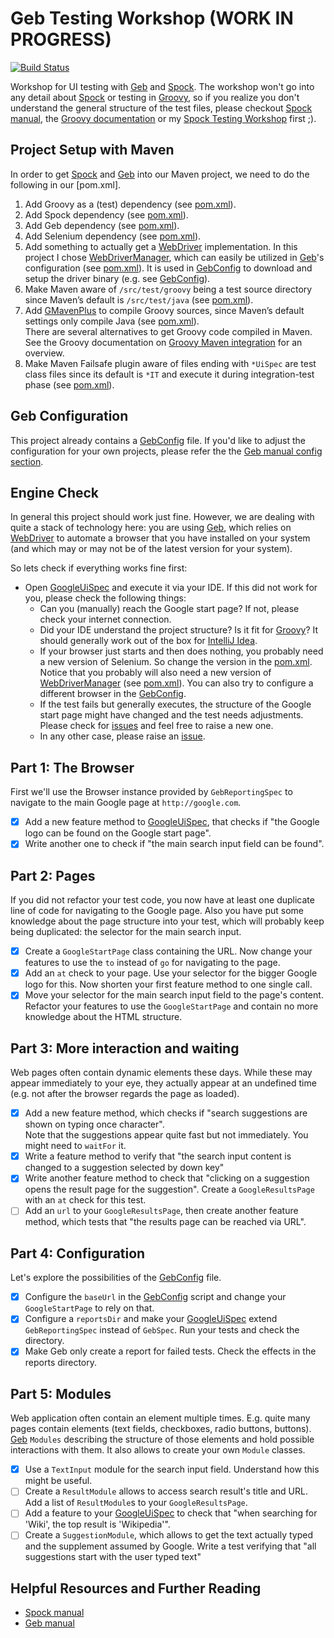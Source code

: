 Geb Testing Workshop (WORK IN PROGRESS)
====================

[![Build Status](https://travis-ci.org/mkutz/geb-testing-workshop.svg?branch=master)](https://travis-ci.org/mkutz/geb-testing-workshop)

Workshop for UI testing with [Geb] and [Spock]. The workshop won't go into any detail about [Spock] or testing in [Groovy], so if you realize you don't understand the general structure of the test files, please checkout [Spock manual], the [Groovy documentation] or my [Spock Testing Workshop] first ;).

Project Setup with Maven
------------------------
In order to get [Spock] and [Geb] into our Maven project, we need to do the following in our [pom.xml].

1. Add Groovy as a (test) dependency (see [pom.xml](pom.xml#L27-L32)).
2. Add Spock dependency (see [pom.xml](pom.xml#L34-L39)).
3. Add Geb dependency (see [pom.xml](pom.xml#L41-L46)).
4. Add Selenium dependency (see [pom.xml](pom.xml#L62-L67)).
5. Add something to actually get a [WebDriver] implementation. In this project I chose [WebDriverManager], which can easily be utilized in [Geb]'s configuration (see [pom.xml](pom.xml#L69-L73)). It is used in [GebConfig] to download and setup the driver binary (e.g. see [GebConfig](src/test/resources/GebConfig.groovy#L38)).
6. Make Maven aware of `/src/test/groovy` being a test source directory since Maven’s default is `/src/test/java` (see [pom.xml](pom.xml#L79)).
7. Add [GMavenPlus] to compile Groovy sources, since Maven’s default settings only compile Java (see [pom.xml](pom.xml#L82-L105)).\
  There are several alternatives to get Groovy code compiled in Maven. See the Groovy documentation on [Groovy Maven integration] for an overview.
8. Make Maven Failsafe plugin aware of files ending with `*UiSpec` are test class files since its default is `*IT` and execute it during integration-test phase (see [pom.xml](pom.xml#L107-L125)).

Geb Configuration
-----------------
This project already contains a [GebConfig] file. If you'd like to adjust the configuration for your own projects, please refer the the [Geb manual config section].

Engine Check
------------
In general this project should work just fine. However, we are dealing with quite a stack of technology here: you are
using [Geb], which relies on [WebDriver] to automate a browser that you have installed on your system (and which may
or may not be of the latest version for your system).

So lets check if everything works fine first:
- Open [GoogleUiSpec] and execute it via your IDE.
  If this did not work for you, please check the following things:
  - Can you (manually) reach the Google start page? If not, please check your internet connection.
  - Did your IDE understand the project structure? Is it fit for [Groovy]? It should generally work out of the box
  for [IntelliJ Idea](https://www.jetbrains.com/idea/download/).
  - If your browser just starts and then does nothing, you probably need a new version of Selenium. So change the
  version in the [pom.xml](pom.xml#L62-L67). Notice that you probably will also need a new version of
  [WebDriverManager] (see [pom.xml](pom.xml#L69-L74)). You can also try to configure a different browser in the
  [GebConfig].
  - If the test fails but generally executes, the structure of the Google start page might have changed and the test
  needs adjustments. Please check for [issues] and feel free to raise a new one.
  - In any other case, please raise an [issue][issues].

Part 1: The Browser
-------------------
First we'll use the Browser instance provided by `GebReportingSpec` to navigate to the main Google page at `http://google.com`.

- [X] Add a new feature method to [GoogleUiSpec], that checks if "the Google logo can be found on the Google start page".
- [X] Write another one to check if "the main search input field can be found".

Part 2: Pages
-------------
If you did not refactor your test code, you now have at least one duplicate line of code for navigating to the Google page. Also you have put some knowledge about the page structure into your test, which will probably keep being duplicated: the selector for the main search input.

- [X] Create a `GoogleStartPage` class containing the URL. Now change your features to use the `to` instead of `go` for navigating to the page.
- [X] Add an `at` check to your page. Use your selector for the bigger Google logo for this. Now shorten your first feature method to one single call.
- [X] Move your selector for the main search input field to the page's content. Refactor your features to use the `GoogleStartPage` and contain no more knowledge about the HTML structure.

Part 3: More interaction and waiting
------------------------------------
Web pages often contain dynamic elements these days. While these may appear immediately to your eye, they actually appear at an undefined time (e.g. not after the browser regards the page as loaded).

- [X] Add a new feature method, which checks if "search suggestions are shown on typing once character".\
  Note that the suggestions appear quite fast but not immediately. You might need to `waitFor` it.
- [X] Write a feature method to verify that "the search input content is changed to a suggestion selected by down key"
- [X] Write another feature method to check that "clicking on a suggestion opens the result page for the suggestion". Create a `GoogleResultsPage` with an `at` check for this test.
- [ ] Add an `url` to your `GoogleResultsPage`, then create another feature method, which tests that "the results page can be reached via URL".

Part 4: Configuration
---------------------
Let's explore the possibilities of the [GebConfig] file.

- [X] Configure the `baseUrl` in the [GebConfig] script and change your `GoogleStartPage` to rely on that.
- [X] Configure a `reportsDir` and make your [GoogleUiSpec] extend `GebReportingSpec` instead of `GebSpec`. Run your tests and check the directory.
- [X] Make Geb only create a report for failed tests. Check the effects in the reports directory.

Part 5: Modules
---------------
Web application often contain an element multiple times. E.g. quite many pages contain elements (text fields, checkboxes, radio buttons, buttons). [Geb] `Modules` describing the structure of those elements and hold possible interactions with them. It also allows to create your own `Module` classes. 

- [X] Use a `TextInput` module for the search input field. Understand how this might be useful.
- [ ] Create a `ResultModule` allows to access search result's title and URL. Add a list of `ResultModule`s to your `GoogleResultsPage`.
- [ ] Add a feature to your [GoogleUiSpec] to check that "when searching for 'Wiki', the top result is
'Wikipedia'".
- [ ] Create a `SuggestionModule`, which allows to get the text actually typed and the supplement assumed by Google. Write a test verifying that "all suggestions start with the user typed text"

Helpful Resources and Further Reading
-------------------------------------
* [Spock manual]
* [Geb manual]


[Groovy]: <http://www.groovy-lang.org/>
[Groovy documentation]: <http://www.groovy-lang.org/documentation.html>
[Groovy Maven integration]: <http://docs.groovy-lang.org/latest/html/documentation/tools-groovyc.html#_maven_integration>

[Spock]: <http://spockframework.org/>
[Spock manual]: <http://docs.spockframework.org/>
[Spock Testing Workshop]: <https://github.com/mkutz/spock-testing-workshop>

[Geb]: <http://www.gebish.org/>
[Geb manual]: <http://www.gebish.org/manual/current/>
[Geb manual interacting with content section]: <http://gebish.org/manual/current/#navigator>
[Geb manual pages section]: <http://gebish.org/manual/current/#pages>
[Geb manual modules section]: <http://gebish.org/manual/current/#modules>
[Geb manual config section]: <http://www.gebish.org/manual/current/#configuration>
[Introduction section]: <http://www.gebish.org/manual/current/#introduction>
[Browser section]: <http://www.gebish.org/manual/current/#browser>
[WebDriver implementation section]: <http://www.gebish.org/manual/current/#driver>
[Interacting with content section]: <http://www.gebish.org/manual/current/#navigator>
[Pages section]: <http://www.gebish.org/manual/current/#pages>
[Modules section]: <http://www.gebish.org/manual/current/#modules>
[Configuration section]: <http://www.gebish.org/manual/current/#configuration>
[Implicit assertions section]: <http://www.gebish.org/manual/current/#implicit-assertions>
[Spock, JUnit & TestNG section]: <http://www.gebish.org/manual/current/#spock-junit-testng>
[Javascript, AJAX and dynamic pages seaction]: <http://www.gebish.org/manual/current/#javascript-ajax-and-dynamic-pages>
[Waiting section]: <http://www.gebish.org/manual/current/#waiting>

[GMavenPlus]: <http://groovy.github.io/GMavenPlus/>

[WebDriver]: <http://www.seleniumhq.org/projects/webdriver/>
[WebDriverManager]: <https://github.com/bonigarcia/webdrivermanager>

[GoogleUiSpec]: <src/test/groovy/de/assertagile/workshop/gebtesting/test/GoogleUiSpec.groovy>
[GoogleStartPage]: <src/test/groovy/de/assertagile/workshop/gebtesting/test/pages/GoogleStartPage.groovy>
[GoogleUserActor]: <src/test/groovy/de/assertagile/workshop/gebtesting/test/actors/GoogleUserActor.groovy>
[GebConfig]: <src/test/resources/GebConfig.groovy>

[issues]: </issues>
